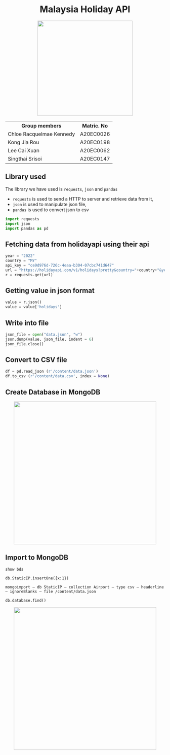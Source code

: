 <h1 align='center'>Malaysia Holiday API</h1>
<div align='center'>
<img width=300 src='https://media.istockphoto.com/id/1199876123/vector/young-woman-running-with-suitcase-and-flight-ticket-female-in-dress-with-luggage-bag.jpg?s=612x612&w=0&k=20&c=lPxzgUB1oZAatnY7YbfH9jWHOpZ9c-QnSvuxHjiKkJQ='>

<table>
  <tr>
   <th>Group members</th>
   <th>Matric. No</th>
  </tr>
  <tr>
   <td>Chloe Racquelmae Kennedy</td>
   <td>A20EC0026</td>
  </tr>
  <tr>
   <td>Kong Jia Rou</td>
   <td>A20EC0198</td>
  </tr>
  <tr>
   <td>Lee Cai Xuan</td>
   <td>A20EC0062</td>
  </tr>
  <tr>
   <td>Singthai Srisoi</td>
   <td>A20EC0147</td>
  </tr>
</table>
</div>

## Library used

The library we have used is `requests`, `json` and `pandas`

- `requests` is used to send a HTTP to server and retrieve data from it,
- `json` is used to manipulate json file,
- `pandas` is used to convert json to csv

```python
import requests
import json
import pandas as pd
```

## Fetching data from holidayapi using their api
```python
year = "2022"
country = "MY"
api_key = "ce9d976d-726c-4eaa-b304-07cbc741d647"
url = "https://holidayapi.com/v1/holidays?pretty&country="+country+"&year="+year+"&key="+api_key
r = requests.get(url)
```

## Getting value in json format
```python
value = r.json()
value = value['holidays']
```

## Write into file
```python
json_file = open("data.json", "w")
json.dump(value, json_file, indent = 6)  
json_file.close()
```

## Convert to CSV file
```python
df = pd.read_json (r'/content/data.json')
df.to_csv (r'/content/data.csv', index = None)
```

## Create Database in MongoDB

<div align = "center"><img src ="https://github.com/drshahizan/special-topic-data-engineering/blob/main/Assignment/API/submission/StaticIP/Create%20database.png" height = "450"></div>


## Import to MongoDB

```mongodb
show bds

db.StaticIP.insertOne({x:1})

mongoimport — db StaticIP — collection Airport — type csv — headerline — ignoreBlanks — file /content/data.json

db.database.find()
```


<div align = "center"><img src ="https://github.com/drshahizan/special-topic-data-engineering/blob/main/Assignment/API/submission/StaticIP/Database%20in%20MongoDB.png" height = "450"</div>

